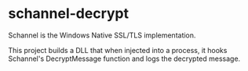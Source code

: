 # schannel-decrypt
Schannel is the Windows Native SSL/TLS implementation.  

This project builds a DLL that when injected into a process, it hooks Schannel's DecryptMessage function and logs the decrypted message.

